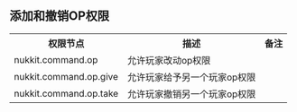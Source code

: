 ## **添加和撤销OP权限**
<table>
    <tr align="center" valign="center">
        <th>权限节点</th><th>描述</th><th>备注</th>
    </tr>
    <tr>
        <td>nukkit.command.op</td><td>允许玩家改动op权限</td><td></td>
    </tr>
    <tr>
        <td>nukkit.command.op.give</td><td>允许玩家给予另一个玩家op权限</td><td></td>
    </tr>
    <tr>
        <td>nukkit.command.op.take</td><td>允许玩家撤销另一个玩家op权限</td><td></td>
    </tr>
</table>